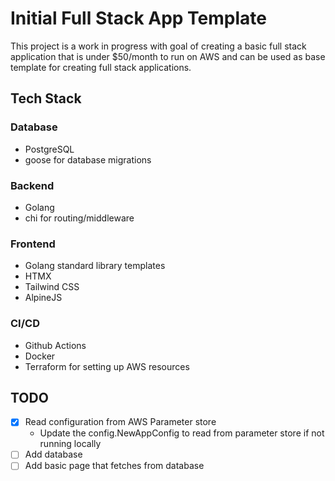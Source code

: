# Initial Full Stack App Template

This project is a work in progress with goal of creating a basic full stack application that is under $50/month to run on AWS and can be used as base template for creating full stack applications.

## Tech Stack

### Database

- PostgreSQL
- goose for database migrations

### Backend

- Golang
- chi for routing/middleware

### Frontend

- Golang standard library templates
- HTMX
- Tailwind CSS
- AlpineJS

### CI/CD

- Github Actions
- Docker
- Terraform for setting up AWS resources

## TODO

- [x] Read configuration from AWS Parameter store
  - Update the config.NewAppConfig to read from parameter store if not running locally
- [ ] Add database
- [ ] Add basic page that fetches from database
